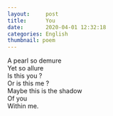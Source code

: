 ```yaml
---
layout:     post
title:      You
date:       2020-04-01 12:32:18
categories: English
thumbnail: poem
---
```


A pearl so demure  
Yet so allure  
Is this you ?  
Or is this me ?  
Maybe this is the shadow  
Of you  
Within me.  